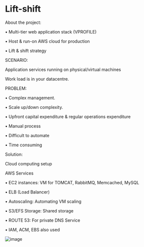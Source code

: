 # Lift-shift
About the project:

•	Multi-tier web application stack (VPROFILE)

•	Host & run-on AWS cloud for production 

•	Lift & shift strategy

SCENARIO:

Application services running on physical/virtual machines

Work load is in your datacentre. 

PROBLEM:

•	Complex management. 

•	Scale up/down complexity.

•	Upfront capital expenditure & regular operations expenditure

•	Manual process

•	Difficult to automate

•	Time consuming

Solution:

Cloud computing setup

AWS Services 

•	EC2 instances: VM for TOMCAT, RabbitMQ, Memcached, MySQL

•	ELB (Load Balancer)

•	Autoscaling: Automating VM scaling

•	S3/EFS Storage: Shared storage

•	ROUTE 53: For private DNS Service

•	IAM, ACM, EBS also used

![image](https://user-images.githubusercontent.com/110404399/208224648-545f14cc-9892-4fe1-8bbd-1e5b7ba48b71.png)
